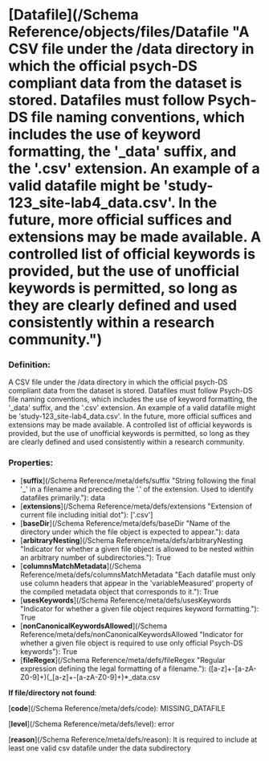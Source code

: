 # [Datafile](/Schema Reference/objects/files/Datafile "A CSV file under the /data directory in which the official psych-DS compliant data from the dataset is stored. Datafiles must follow Psych-DS file naming conventions, which includes the use of keyword formatting, the '_data' suffix, and the '.csv' extension. An example of a valid datafile might be 'study-123_site-lab4_data.csv'. In the future, more official suffices and extensions may be made available. A controlled list of official keywords is provided, but the use of unofficial keywords is permitted, so long as they are clearly defined and used consistently within a research community.")

### Definition:

A CSV file under the /data directory in which the official psych-DS compliant data from the dataset is stored. Datafiles must follow Psych-DS file naming conventions, which includes the use of keyword formatting, the '_data' suffix, and the '.csv' extension. An example of a valid datafile might be 'study-123_site-lab4_data.csv'. In the future, more official suffices and extensions may be made available. A controlled list of official keywords is provided, but the use of unofficial keywords is permitted, so long as they are clearly defined and used consistently within a research community.

### Properties:

- [**suffix**](/Schema Reference/meta/defs/suffix "String following the final '_' in a filename and preceding the '.' of the extension. Used to identify datafiles primarily."): data
- [**extensions**](/Schema Reference/meta/defs/extensions "Extension of current file including initial dot"): ['.csv']
- [**baseDir**](/Schema Reference/meta/defs/baseDir "Name of the directory under which the file object is expected to appear."): data
- [**arbitraryNesting**](/Schema Reference/meta/defs/arbitraryNesting "Indicator for whether a given file object is allowed to be nested within an arbitrary number of subdirectories."): True
- [**columnsMatchMetadata**](/Schema Reference/meta/defs/columnsMatchMetadata "Each datafile must only use column headers that appear in the 'variableMeasured' property of the compiled metadata object that corresponds to it."): True
- [**usesKeywords**](/Schema Reference/meta/defs/usesKeywords "Indicator for whether a given file object requires keyword formatting."): True
- [**nonCanonicalKeywordsAllowed**](/Schema Reference/meta/defs/nonCanonicalKeywordsAllowed "Indicator for whether a given file object is required to use only official Psych-DS keywords"): True
- [**fileRegex**](/Schema Reference/meta/defs/fileRegex "Regular expression defining the legal formatting of a filename."): ([a-z]+-[a-zA-Z0-9]+)(_[a-z]+-[a-zA-Z0-9]+)*_data\.csv

**If file/directory not found**:

[**code**](/Schema Reference/meta/defs/code): MISSING_DATAFILE

[**level**](/Schema Reference/meta/defs/level): error

[**reason**](/Schema Reference/meta/defs/reason): It is required to include at least one valid csv datafile under the data subdirectory